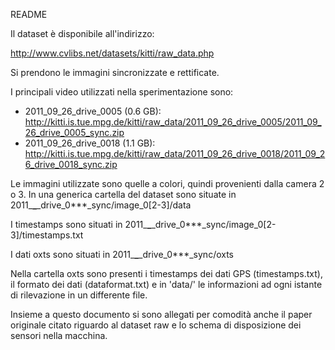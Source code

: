 README

Il dataset è disponibile all'indirizzo:

http://www.cvlibs.net/datasets/kitti/raw_data.php

Si prendono le immagini sincronizzate e rettificate.

I principali video utilizzati nella sperimentazione sono:

- 2011_09_26_drive_0005 (0.6 GB): http://kitti.is.tue.mpg.de/kitti/raw_data/2011_09_26_drive_0005/2011_09_26_drive_0005_sync.zip
- 2011_09_26_drive_0018 (1.1 GB): http://kitti.is.tue.mpg.de/kitti/raw_data/2011_09_26_drive_0018/2011_09_26_drive_0018_sync.zip


Le immagini utilizzate sono quelle a colori, quindi provenienti dalla camera 2 o 3.
In una generica cartella del dataset sono situate in 2011_**_**_drive_0***_sync/image_0[2-3]/data

I timestamps sono situati in 2011_**_**_drive_0***_sync/image_0[2-3]/timestamps.txt

I dati oxts sono situati in 2011_**_**_drive_0***_sync/oxts

Nella cartella oxts sono presenti i timestamps dei dati GPS (timestamps.txt), il formato dei dati (dataformat.txt) e in 'data/' le informazioni ad ogni istante di rilevazione in un differente file.

Insieme a questo documento si sono allegati per comodità anche il paper originale citato riguardo al dataset raw e lo schema di disposizione dei sensori nella macchina.